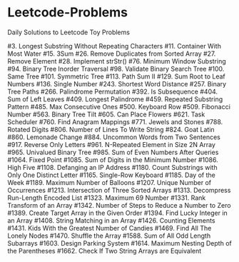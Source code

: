 # Leetcode-Problems

Daily Solutions to Leetcode Toy Problems

#3. Longest Substring Without Repeating Characters
#11. Container With Most Water
#15. 3Sum
#26. Remove Duplicates from Sorted Array
#27. Remove Element
#28. Implement strStr()
#76. Minimum Window Substring
#94. Binary Tree Inorder Traversal
#98. Validate Binary Search Tree
#100. Same Tree
#101. Symmetric Tree
#113. Path Sum II
#129. Sum Root to Leaf Numbers
#136. Single Number
#243. Shortest Word Distance
#257. Binary Tree Paths
#266. Palindrome Permutation
#392. Is Subsequence
#404. Sum of Left Leaves
#409. Longest Palindrome
#459. Repeated Substring Pattern
#485. Max Consecutive Ones
#500. Keyboard Row
#509. Fibonacci Number
#563. Binary Tree Tilt
#605. Can Place Flowers
#621. Task Scheduler
#760. Find Anagram Mappings
#771. Jewels and Stones
#788. Rotated Digits
#806. Number of Lines To Write String
#824. Goat Latin
#860. Lemonade Change
#884. Uncommon Words from Two Sentences
#917. Reverse Only Letters
#961. N-Repeated Element in Size 2N Array
#965. Univalued Binary Tree
#985. Sum of Even Numbers After Queries
#1064. Fixed Point
#1085. Sum of Digits in the Minimum Number
#1086. High Five
#1108. Defanging an IP Address
#1180. Count Substrings with Only One Distinct Letter
#1165. Single-Row Keyboard
#1185. Day of the Week
#1189. Maximum Number of Balloons
#1207. Unique Number of Occurrences
#1213. Intersection of Three Sorted Arrays
#1313. Decompress Run-Length Encoded List
#1323. Maximum 69 Number
#1331. Rank Transform of an Array
#1342. Number of Steps to Reduce a Number to Zero
#1389. Create Target Array in the Given Order
#1394. Find Lucky Integer in an Array
#1408. String Matching in an Array
#1426. Counting Elements
#1431. Kids With the Greatest Number of Candies
#1469. Find All The Lonely Nodes
#1470. Shuffle the Array
#1588. Sum of All Odd Length Subarrays
#1603. Design Parking System
#1614. Maximum Nesting Depth of the Parentheses
#1662. Check If Two String Arrays are Equivalent